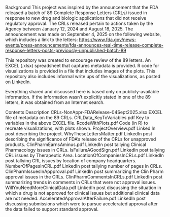 Background
This project was inspired by the announcement that the FDA released a batch of 89 Complete Response Letters (CRLs) issued in response to new drug and biologic applications that did not receive regulatory approval.
The CRLs released pertain to actions taken by the Agency between January 12, 2024 and August 18, 2025.
The announcement was made on September 4, 2025 on the following website, which includes a link to the letters:
https://www.fda.gov/news-events/press-announcements/fda-announces-real-time-release-complete-response-letters-posts-previously-unpublished-batch-89

This repository was created to encourage review of the 89 letters.
An EXCEL (.xlsx) spreadsheet that captures metadata is provided.
R code for visualizations is provided in a file that includes images of the plots.
This repository also includes informal write ups of the visualizations, as posted on LinkedIn.

Everything shared and discussed here is based only on publicly-available information.
If the information wasn’t explicitly stated in one of the 89 letters, it was obtained from an Internet search.

Contents                                    Description
CRLs-NonAppr-FDARelease-04Sept2025.xlsx	    EXCEL file of metadata on the 89 CRLs.
CRLData_KeyToVariables.pdf	                Key to variables in the above EXCEL file.
RcodeWithPlots.pdf	                        Code (in R) to recreate visualizations, with plots shown.
ProjectOverview.pdf	                        Linked In post describing the project.
WhyTheseLettersMatter.pdf	                  LinkedIn post describing the significance of FDA’s release of the CRLs for unapproved products.
ClinPharmEarnsAminus.pdf	                  LinkedIn post tallying Clinical Pharmacology issues in CRLs.
IsFailureAGoodSign.pdf	                    LinkedIn post tallying CRL issues by Therapeutic Area.
LocationOfCompaniesInCRLs.pdf	              LinkedIn post tallying CRL issues by location of company headquarters.
NumberOfPagesInCRL.pdf	                    LinkedIn post tallying number of pages in CRLs.
ClinPharmIssuesInAppproval.pdf	            LinkedIn post summarizing the Clin Pharm approval issues in the CRLs.
ClinPharmCommentsInCRLs.pdf	                LinkedIn post summarizing trends in comments in CRLs that were not approval issues.
WillYouNeedMoreClinicalData.pdf	            LinkedIn post discussing the situation in which a drug is not approved for clinical issues but additional clinical data are not needed.
AcceleratedApprovalAfterFailure.pdf	        LinkedIn post discussing submissions which were to pursue accelerated approval after the data failed to support standard approval.


